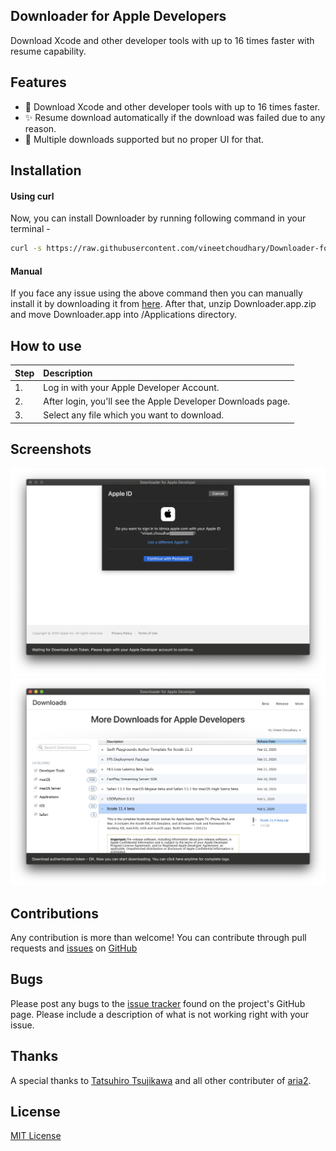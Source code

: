 ## Downloader for Apple Developers
Download Xcode and other developer tools with up to 16 times faster with resume capability.

## Features
- 🚀 Download Xcode and other developer tools with up to 16 times faster.    
- ✨ Resume download automatically if the download was failed due to any reason.    
- 🔧 Multiple downloads supported but no proper UI for that.     

## Installation

#### Using curl
Now, you can install Downloader by running following command in your terminal -

```bash
curl -s https://raw.githubusercontent.com/vineetchoudhary/Downloader-for-Apple-Developers/master/install.sh | bash
```
#### Manual
If you face any issue using the above command then you can manually install it by downloading it from [here](https://github.com/vineetchoudhary/Downloader-for-Apple-Developers/releases/download/1.0.5/Downloader.app.zip). After that, unzip Downloader.app.zip and move Downloader.app into /Applications directory.

## How to use  

| Step | Description |
| :--- | :--- |
| 1. | Log in with your Apple Developer Account. |
| 2. | After login, you'll see the Apple Developer Downloads page. |
| 3. | Select any file which you want to download. |

## Screenshots
![](/docs/Login.png)
![](/docs/Download.png)

## Contributions
Any contribution is more than welcome! You can contribute through pull requests and [issues](https://github.com/vineetchoudhary/Downloader-for-Apple-Developers/issues) on [GitHub](https://github.com/vineetchoudhary/Downloader-for-Apple-Developers/)


## Bugs
Please post any bugs to the [issue tracker](https://github.com/vineetchoudhary/Downloader-for-Apple-Developers/issues) found on the project's GitHub page. Please include a description of what is not working right with your issue.

## Thanks
A special thanks to [Tatsuhiro Tsujikawa](https://github.com/tatsuhiro-t) and all other contributer of [aria2](https://github.com/aria2/aria2).

## License
[MIT License](/LICENSE)
